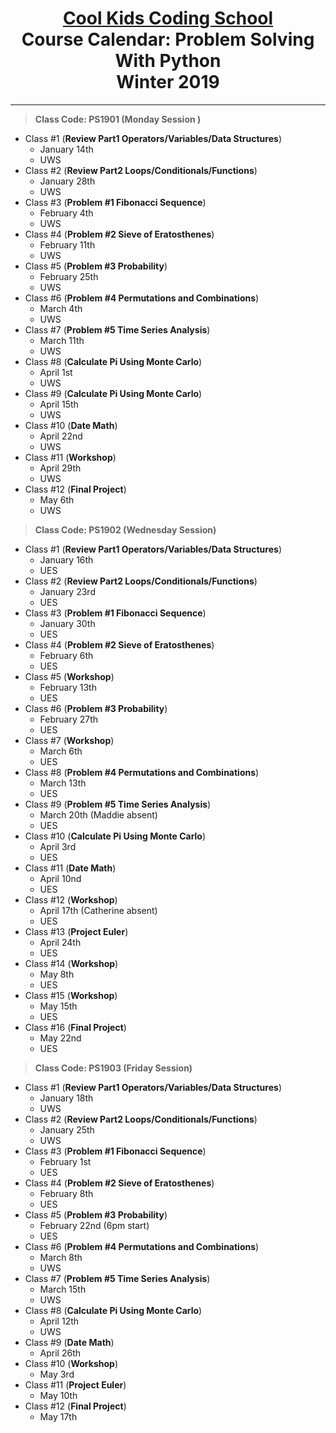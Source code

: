 # <center>[**Cool Kids Coding School**](http://www.coolkidscodingschool.com)<br>Course Calendar: **Problem Solving With Python**<br>  Winter 2019

---
> **Class Code: PS1901 (Monday Session )**

+ Class #1 (**Review Part1 Operators/Variables/Data Structures**)
  + January 14th
  + UWS
+ Class #2 (**Review Part2 Loops/Conditionals/Functions**)
  + January 28th
  + UWS
+ Class #3 (**Problem #1 Fibonacci Sequence**)
  + February 4th
  + UWS
+ Class #4 (**Problem #2 Sieve of Eratosthenes**)
  + February 11th
  + UWS
+ Class #5 (**Problem #3 Probability**)
  + February 25th
  + UWS
+ Class #6 (**Problem #4 Permutations and Combinations**)
  + March 4th
  + UWS
+ Class #7 (**Problem #5 Time Series Analysis**)
  + March 11th
  + UWS
+ Class #8 (**Calculate Pi Using Monte Carlo**)
  + April 1st
  + UWS
+ Class #9 (**Calculate Pi Using Monte Carlo**)
  + April 15th
  + UWS
+ Class #10 (**Date Math**)
  + April 22nd
  + UWS
+ Class #11 (**Workshop**) 
  + April 29th
  + UWS
+ Class #12 (**Final Project**)
  + May 6th
  + UWS

> **Class Code: PS1902 (Wednesday Session)**

+ Class #1 (**Review Part1 Operators/Variables/Data Structures**)
  + January 16th
  + UES
+ Class #2 (**Review Part2 Loops/Conditionals/Functions**)
  + January 23rd
  + UES
+ Class #3 (**Problem #1 Fibonacci Sequence**)
  + January 30th
  + UES
+ Class #4 (**Problem #2 Sieve of Eratosthenes**)
  + February 6th
  + UES
+ Class #5 (**Workshop**)
  + February 13th
  + UES
+ Class #6 (**Problem #3 Probability**)
  + February 27th
  + UES
+ Class #7 (**Workshop**)
  + March 6th
  + UES
+ Class #8 (**Problem #4 Permutations and Combinations**)
  + March 13th
  + UES
+ Class #9 (**Problem #5 Time Series Analysis**)
  + March 20th (Maddie absent)
  + UES
+ Class #10 (**Calculate Pi Using Monte Carlo**)
  + April 3rd
  + UES
+ Class #11 (**Date Math**)
  + April 10nd
  + UES
+ Class #12 (**Workshop**)
  + April 17th (Catherine absent)
  + UES
+ Class #13 (**Project Euler**)
  + April 24th
  + UES
+ Class #14 (**Workshop**)
  + May 8th
  + UES
+ Class #15 (**Workshop**)
  + May 15th
  + UES
+ Class #16 (**Final Project**)
  + May 22nd
  + UES

> **Class Code: PS1903 (Friday Session)**

+ Class #1 (**Review Part1 Operators/Variables/Data Structures**)
  + January 18th
  + UWS
+ Class #2 (**Review Part2 Loops/Conditionals/Functions**)
  + January 25th
  + UWS
+ Class #3 (**Problem #1 Fibonacci Sequence**)
  + February 1st
  + UES
+ Class #4 (**Problem #2 Sieve of Eratosthenes**)
  + February 8th
  + UES
+ Class #5 (**Problem #3 Probability**)
  + February 22nd (6pm start)
  + UES
+ Class #6 (**Problem #4 Permutations and Combinations**)
  + March 8th
  + UWS
+ Class #7 (**Problem #5 Time Series Analysis**)
  + March 15th
  + UWS
+ Class #8 (**Calculate Pi Using Monte Carlo**)
  + April 12th
  + UWS
+ Class #9 (**Date Math**)
  + April 26th
+ Class #10 (**Workshop**)
  + May 3rd
+ Class #11 (**Project Euler**)
  + May 10th
+ Class #12 (**Final Project**)
  + May 17th

